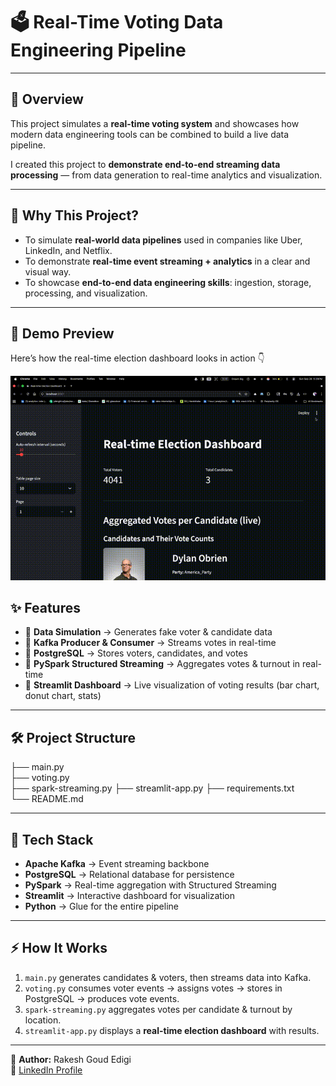 # 🗳️ Real-Time Voting Data Engineering Pipeline  
---

## 🚀 Overview  
This project simulates a **real-time voting system** and showcases how modern data engineering tools can be combined to build a live data pipeline.  

I created this project to **demonstrate end-to-end streaming data processing** — from data generation to real-time analytics and visualization.  

---

## 🎯 Why This Project?  
- To simulate **real-world data pipelines** used in companies like Uber, LinkedIn, and Netflix.  
- To demonstrate **real-time event streaming + analytics** in a clear and visual way.  
- To showcase **end-to-end data engineering skills**: ingestion, storage, processing, and visualization. 

---
## 🎥 Demo Preview  

Here’s how the real-time election dashboard looks in action 👇  


![Real-time Voting Pipeline Demo](./demo.gif)  

## ✨ Features  
- 🔹 **Data Simulation** → Generates fake voter & candidate data  
- 🔹 **Kafka Producer & Consumer** → Streams votes in real-time  
- 🔹 **PostgreSQL** → Stores voters, candidates, and votes  
- 🔹 **PySpark Structured Streaming** → Aggregates votes & turnout in real-time  
- 🔹 **Streamlit Dashboard** → Live visualization of voting results (bar chart, donut chart, stats)  

---

## 🛠️ Project Structure 

├── main.py           
├── voting.py          
├── spark-streaming.py 
├── streamlit-app.py 
├── requirements.txt    
└── README.md     

---

## 🧰 Tech Stack  
- **Apache Kafka** → Event streaming backbone  
- **PostgreSQL** → Relational database for persistence  
- **PySpark** → Real-time aggregation with Structured Streaming  
- **Streamlit** → Interactive dashboard for visualization  
- **Python** → Glue for the entire pipeline  

---

## ⚡ How It Works  
1. `main.py` generates candidates & voters, then streams data into Kafka.  
2. `voting.py` consumes voter events → assigns votes → stores in PostgreSQL → produces vote events.  
3. `spark-streaming.py` aggregates votes per candidate & turnout by location.  
4. `streamlit-app.py` displays a **real-time election dashboard** with results.   

---

👤 **Author:** Rakesh Goud Edigi  
📩 [LinkedIn Profile](https://www.linkedin.com/in/rakeshgoud-edigi)  
